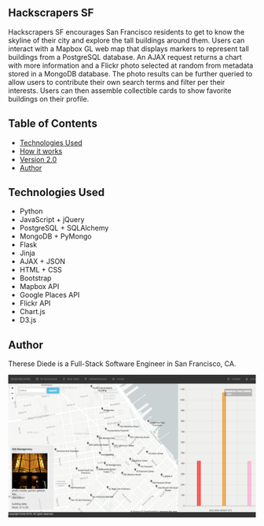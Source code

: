 ## Hackscrapers SF

Hackscrapers SF encourages San Francisco residents to get to know the skyline of their city and explore the tall buildings around them. Users can interact with a Mapbox GL web map that displays markers to represent tall buildings from a PostgreSQL database. An AJAX request returns a chart with more information and a Flickr photo selected at random from metadata stored in a MongoDB database. The photo results can be further queried to allow users to contribute their own search terms and filter per their interests. Users can then assemble collectible cards to show favorite buildings on their profile.


## Table of Contents
* [Technologies Used](#technologiesused)
* [How it works](#how)
* [Version 2.0](#v2)
* [Author](#author)


## <a name="technologiesused"></a>Technologies Used
* Python
* JavaScript + jQuery
* PostgreSQL + SQLAlchemy
* MongoDB + PyMongo
* Flask
* Jinja
* AJAX + JSON
* HTML + CSS
* Bootstrap
* Mapbox API
* Google Places API
* Flickr API
* Chart.js
* D3.js


## <a name="author"></a>Author
Therese Diede is a Full-Stack Software Engineer in San Francisco, CA.


![Background](static/img/map_shot.png)

